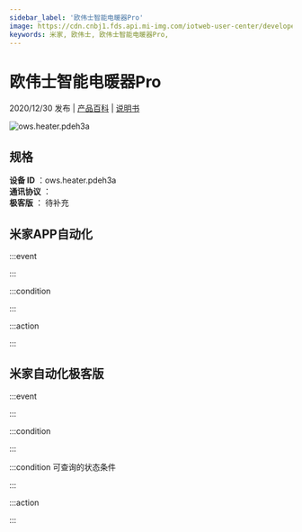 ```yaml
---
sidebar_label: '欧伟士智能电暖器Pro'
image: https://cdn.cnbj1.fds.api.mi-img.com/iotweb-user-center/developer_1679048938625rqOFpOE9.png?GalaxyAccessKeyId=AKVGLQWBOVIRQ3XLEW&Expires=9223372036854775807&Signature=mkDxKlpMim9pY9Ufmu+/J9pf+FE=
keywords: 米家, 欧伟士, 欧伟士智能电暖器Pro, 
---
```

# 欧伟士智能电暖器Pro

2020/12/30 发布 | [产品百科](https://home.mi.com/webapp/content/baike/product/index.html?model=ows.heater.pdeh3a/) | [说明书](https://home.mi.com/views/introduction.html?model=ows.heater.pdeh3a&region=cn)

![ows.heater.pdeh3a](https://cdn.cnbj1.fds.api.mi-img.com/iotweb-user-center/developer_1679048938625rqOFpOE9.png?GalaxyAccessKeyId=AKVGLQWBOVIRQ3XLEW&Expires=9223372036854775807&Signature=mkDxKlpMim9pY9Ufmu+/J9pf+FE=)

## 规格  
> 
**设备 ID** ：ows.heater.pdeh3a  
**通讯协议** ：  
**极客版**  ： 待补充 


## 米家APP自动化  

:::event  

:::

:::condition  

:::

:::action   

:::

## 米家自动化极客版  

:::event  

:::

:::condition  

:::

:::condition 可查询的状态条件  

:::

:::action  

:::

        
